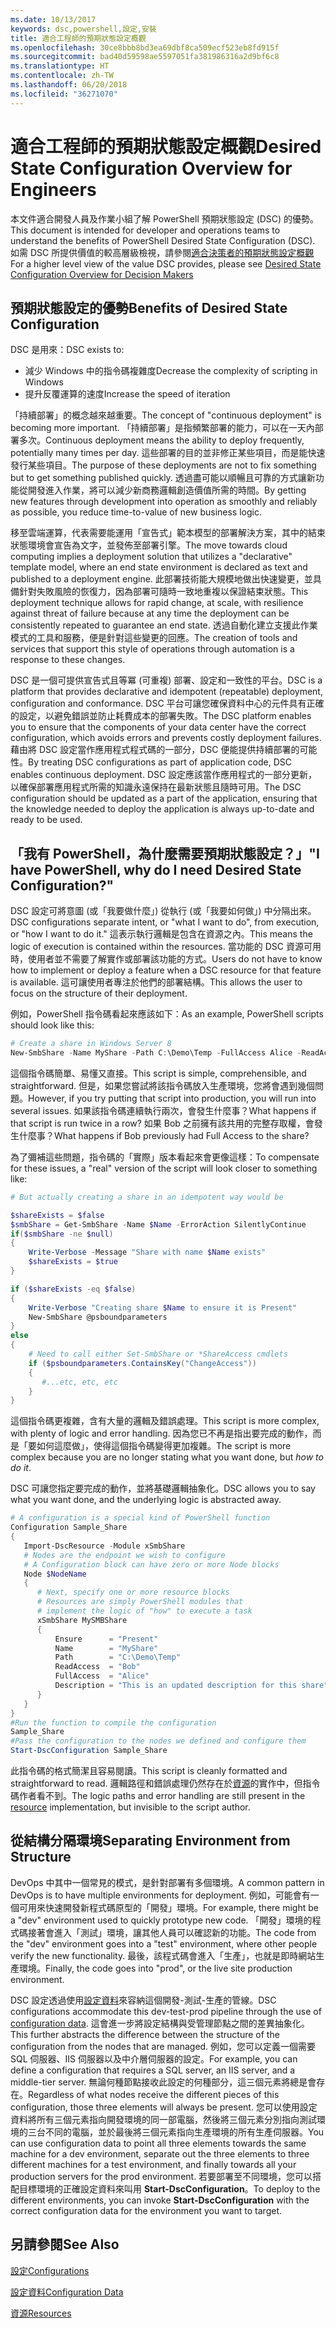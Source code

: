 ```yaml
---
ms.date: 10/13/2017
keywords: dsc,powershell,設定,安裝
title: 適合工程師的預期狀態設定概觀
ms.openlocfilehash: 30ce8bbb8bd3ea69dbf8ca509ecf523eb8fd915f
ms.sourcegitcommit: bad40d59598ae5597051fa381986316a2d9bf6c8
ms.translationtype: HT
ms.contentlocale: zh-TW
ms.lasthandoff: 06/20/2018
ms.locfileid: "36271070"
---
```

# <a name="desired-state-configuration-overview-for-engineers"></a><span data-ttu-id="dcc57-103">適合工程師的預期狀態設定概觀</span><span class="sxs-lookup"><span data-stu-id="dcc57-103">Desired State Configuration Overview for Engineers</span></span>

<span data-ttu-id="dcc57-104">本文件適合開發人員及作業小組了解 PowerShell 預期狀態設定 (DSC) 的優勢。</span><span class="sxs-lookup"><span data-stu-id="dcc57-104">This document is intended for developer and operations teams to understand the benefits of PowerShell Desired State Configuration (DSC).</span></span>
<span data-ttu-id="dcc57-105">如需 DSC 所提供價值的較高層級檢視，請參閱[適合決策者的預期狀態設定概觀](decisionMaker.md)</span><span class="sxs-lookup"><span data-stu-id="dcc57-105">For a higher level view of the value DSC provides, please see [Desired State Configuration Overview for Decision Makers](decisionMaker.md)</span></span>

## <a name="benefits-of-desired-state-configuration"></a><span data-ttu-id="dcc57-106">預期狀態設定的優勢</span><span class="sxs-lookup"><span data-stu-id="dcc57-106">Benefits of Desired State Configuration</span></span>

<span data-ttu-id="dcc57-107">DSC 是用來：</span><span class="sxs-lookup"><span data-stu-id="dcc57-107">DSC exists to:</span></span>

- <span data-ttu-id="dcc57-108">減少 Windows 中的指令碼複雜度</span><span class="sxs-lookup"><span data-stu-id="dcc57-108">Decrease the complexity of scripting in Windows</span></span>
- <span data-ttu-id="dcc57-109">提升反覆運算的速度</span><span class="sxs-lookup"><span data-stu-id="dcc57-109">Increase the speed of iteration</span></span>

<span data-ttu-id="dcc57-110">「持續部署」的概念越來越重要。</span><span class="sxs-lookup"><span data-stu-id="dcc57-110">The concept of "continuous deployment" is becoming more important.</span></span>
<span data-ttu-id="dcc57-111">「持續部署」是指頻繁部署的能力，可以在一天內部署多次。</span><span class="sxs-lookup"><span data-stu-id="dcc57-111">Continuous deployment means the ability to deploy frequently, potentially many times per day.</span></span>
<span data-ttu-id="dcc57-112">這些部署的目的並非修正某些項目，而是能快速發行某些項目。</span><span class="sxs-lookup"><span data-stu-id="dcc57-112">The purpose of these deployments are not to fix something but to get something published quickly.</span></span>
<span data-ttu-id="dcc57-113">透過盡可能以順暢且可靠的方式讓新功能從開發進入作業，將可以減少新商務邏輯創造價值所需的時間。</span><span class="sxs-lookup"><span data-stu-id="dcc57-113">By getting new features through development into operation as smoothly and reliably as possible, you reduce time-to-value of new business logic.</span></span>

<span data-ttu-id="dcc57-114">移至雲端運算，代表需要能運用「宣告式」範本模型的部署解決方案，其中的結束狀態環境會宣告為文字，並發佈至部署引擎。</span><span class="sxs-lookup"><span data-stu-id="dcc57-114">The move towards cloud computing implies a deployment solution that utilizes a "declarative" template model, where an end state environment is declared as text and published to a deployment engine.</span></span>
<span data-ttu-id="dcc57-115">此部署技術能大規模地做出快速變更，並具備針對失敗風險的恢復力，因為部署可隨時一致地重複以保證結束狀態。</span><span class="sxs-lookup"><span data-stu-id="dcc57-115">This deployment technique allows for rapid change, at scale, with resilience against threat of failure because at any time the deployment can be consistently repeated to guarantee an end state.</span></span>
<span data-ttu-id="dcc57-116">透過自動化建立支援此作業模式的工具和服務，便是針對這些變更的回應。</span><span class="sxs-lookup"><span data-stu-id="dcc57-116">The creation of tools and services that support this style of operations through automation is a response to these changes.</span></span>

<span data-ttu-id="dcc57-117">DSC 是一個可提供宣告式且等冪 (可重複) 部署、設定和一致性的平台。</span><span class="sxs-lookup"><span data-stu-id="dcc57-117">DSC is a platform that provides declarative and idempotent (repeatable) deployment, configuration and conformance.</span></span>
<span data-ttu-id="dcc57-118">DSC 平台可讓您確保資料中心的元件具有正確的設定，以避免錯誤並防止耗費成本的部署失敗。</span><span class="sxs-lookup"><span data-stu-id="dcc57-118">The DSC platform enables you to ensure that the components of your data center have the correct configuration, which avoids errors and prevents costly deployment failures.</span></span>
<span data-ttu-id="dcc57-119">藉由將 DSC 設定當作應用程式程式碼的一部分，DSC 便能提供持續部署的可能性。</span><span class="sxs-lookup"><span data-stu-id="dcc57-119">By treating DSC configurations as part of application code, DSC enables continuous deployment.</span></span>
<span data-ttu-id="dcc57-120">DSC 設定應該當作應用程式的一部分更新，以確保部署應用程式所需的知識永遠保持在最新狀態且隨時可用。</span><span class="sxs-lookup"><span data-stu-id="dcc57-120">The DSC configuration should be updated as a part of the application, ensuring that the knowledge needed to deploy the application is always up-to-date and ready to be used.</span></span>

## <a name="i-have-powershell-why-do-i-need-desired-state-configuration"></a><span data-ttu-id="dcc57-121">「我有 PowerShell，為什麼需要預期狀態設定？」</span><span class="sxs-lookup"><span data-stu-id="dcc57-121">"I have PowerShell, why do I need Desired State Configuration?"</span></span>

<span data-ttu-id="dcc57-122">DSC 設定可將意圖 (或「我要做什麼」) 從執行 (或「我要如何做」) 中分隔出來。</span><span class="sxs-lookup"><span data-stu-id="dcc57-122">DSC configurations separate intent, or "what I want to do", from execution, or "how I want to do it."</span></span>
<span data-ttu-id="dcc57-123">這表示執行邏輯是包含在資源之內。</span><span class="sxs-lookup"><span data-stu-id="dcc57-123">This means the logic of execution is contained within the resources.</span></span>
<span data-ttu-id="dcc57-124">當功能的 DSC 資源可用時，使用者並不需要了解實作或部署該功能的方式。</span><span class="sxs-lookup"><span data-stu-id="dcc57-124">Users do not have to know how to implement or deploy a feature when a DSC resource for that feature is available.</span></span>
<span data-ttu-id="dcc57-125">這可讓使用者專注於他們的部署結構。</span><span class="sxs-lookup"><span data-stu-id="dcc57-125">This allows the user to focus on the structure of their deployment.</span></span>

<span data-ttu-id="dcc57-126">例如，PowerShell 指令碼看起來應該如下：</span><span class="sxs-lookup"><span data-stu-id="dcc57-126">As an example, PowerShell scripts should look like this:</span></span>
```powershell
# Create a share in Windows Server 8
New-SmbShare -Name MyShare -Path C:\Demo\Temp -FullAccess Alice -ReadAccess Bob
```
<span data-ttu-id="dcc57-127">這個指令碼簡單、易懂又直接。</span><span class="sxs-lookup"><span data-stu-id="dcc57-127">This script is simple, comprehensible, and straightforward.</span></span>
<span data-ttu-id="dcc57-128">但是，如果您嘗試將該指令碼放入生產環境，您將會遇到幾個問題。</span><span class="sxs-lookup"><span data-stu-id="dcc57-128">However, if you try putting that script into production, you will run into several issues.</span></span>
<span data-ttu-id="dcc57-129">如果該指令碼連續執行兩次，會發生什麼事？</span><span class="sxs-lookup"><span data-stu-id="dcc57-129">What happens if that script is run twice in a row?</span></span>
<span data-ttu-id="dcc57-130">如果 Bob 之前擁有該共用的完整存取權，會發生什麼事？</span><span class="sxs-lookup"><span data-stu-id="dcc57-130">What happens if Bob previously had Full Access to the share?</span></span>

<span data-ttu-id="dcc57-131">為了彌補這些問題，指令碼的「實際」版本看起來會更像這樣：</span><span class="sxs-lookup"><span data-stu-id="dcc57-131">To compensate for these issues, a "real" version of the script will look closer to something like:</span></span>
```powershell
# But actually creating a share in an idempotent way would be

$shareExists = $false
$smbShare = Get-SmbShare -Name $Name -ErrorAction SilentlyContinue
if($smbShare -ne $null)
{
    Write-Verbose -Message "Share with name $Name exists"
    $shareExists = $true
}

if ($shareExists -eq $false)
{
    Write-Verbose "Creating share $Name to ensure it is Present"
    New-SmbShare @psboundparameters
}
else
{
    # Need to call either Set-SmbShare or *ShareAccess cmdlets
    if ($psboundparameters.ContainsKey("ChangeAccess"))
    {
       #...etc, etc, etc
    }
}
```

<span data-ttu-id="dcc57-132">這個指令碼更複雜，含有大量的邏輯及錯誤處理。</span><span class="sxs-lookup"><span data-stu-id="dcc57-132">This script is more complex, with plenty of logic and error handling.</span></span>
<span data-ttu-id="dcc57-133">因為您已不再是指出要完成的動作，而是「要如何這麼做」，使得這個指令碼變得更加複雜。</span><span class="sxs-lookup"><span data-stu-id="dcc57-133">The script is more complex because you are no longer stating what you want done, but *how to do it*.</span></span>

<span data-ttu-id="dcc57-134">DSC 可讓您指定要完成的動作，並將基礎邏輯抽象化。</span><span class="sxs-lookup"><span data-stu-id="dcc57-134">DSC allows you to say what you want done, and the underlying logic is abstracted away.</span></span>

```powershell
# A configuration is a special kind of PowerShell function
Configuration Sample_Share
{
   Import-DscResource -Module xSmbShare
   # Nodes are the endpoint we wish to configure
   # A Configuration block can have zero or more Node blocks
   Node $NodeName
   {
      # Next, specify one or more resource blocks
      # Resources are simply PowerShell modules that
      # implement the logic of "how" to execute a task
      xSmbShare MySMBShare
      {
          Ensure      = "Present"
          Name        = "MyShare"
          Path        = "C:\Demo\Temp"
          ReadAccess  = "Bob"
          FullAccess  = "Alice"
          Description = "This is an updated description for this share"
      }
   }
}
#Run the function to compile the configuration
Sample_Share
#Pass the configuration to the nodes we defined and configure them
Start-DscConfiguration Sample_Share
```

<span data-ttu-id="dcc57-135">此指令碼的格式簡潔且容易閱讀。</span><span class="sxs-lookup"><span data-stu-id="dcc57-135">This script is cleanly formatted and straightforward to read.</span></span>
<span data-ttu-id="dcc57-136">邏輯路徑和錯誤處理仍然存在於[資源](resources.md)的實作中，但指令碼作者看不到。</span><span class="sxs-lookup"><span data-stu-id="dcc57-136">The logic paths and error handling are still present in the [resource](resources.md) implementation, but invisible to the script author.</span></span>

## <a name="separating-environment-from-structure"></a><span data-ttu-id="dcc57-137">從結構分隔環境</span><span class="sxs-lookup"><span data-stu-id="dcc57-137">Separating Environment from Structure</span></span>

<span data-ttu-id="dcc57-138">DevOps 中其中一個常見的模式，是針對部署有多個環境。</span><span class="sxs-lookup"><span data-stu-id="dcc57-138">A common pattern in DevOps is to have multiple environments for deployment.</span></span>
<span data-ttu-id="dcc57-139">例如，可能會有一個可用來快速開發新程式碼原型的「開發」環境。</span><span class="sxs-lookup"><span data-stu-id="dcc57-139">For example, there might be a "dev" environment used to quickly prototype new code.</span></span>
<span data-ttu-id="dcc57-140">「開發」環境的程式碼接著會進入「測試」環境，讓其他人員可以確認新的功能。</span><span class="sxs-lookup"><span data-stu-id="dcc57-140">The code from the "dev" environment goes into a "test" environment, where other people verify the new functionality.</span></span>
<span data-ttu-id="dcc57-141">最後，該程式碼會進入「生產」，也就是即時網站生產環境。</span><span class="sxs-lookup"><span data-stu-id="dcc57-141">Finally, the code goes into "prod", or the live site production environment.</span></span>

<span data-ttu-id="dcc57-142">DSC 設定透過使用[設定資料](configData.md)來容納這個開發-測試-生產的管線。</span><span class="sxs-lookup"><span data-stu-id="dcc57-142">DSC configurations accommodate this dev-test-prod pipeline through the use of [configuration data](configData.md).</span></span>
<span data-ttu-id="dcc57-143">這會進一步將設定結構與受管理節點之間的差異抽象化。</span><span class="sxs-lookup"><span data-stu-id="dcc57-143">This further abstracts the difference between the structure of the configuration from the nodes that are managed.</span></span>
<span data-ttu-id="dcc57-144">例如，您可以定義一個需要 SQL 伺服器、IIS 伺服器以及中介層伺服器的設定。</span><span class="sxs-lookup"><span data-stu-id="dcc57-144">For example, you can define a configuration that requires a SQL server, an IIS server, and a middle-tier server.</span></span>
<span data-ttu-id="dcc57-145">無論何種節點接收此設定的何種部分，這三個元素將總是會存在。</span><span class="sxs-lookup"><span data-stu-id="dcc57-145">Regardless of what nodes receive the different pieces of this configuration, those three elements will always be present.</span></span>
<span data-ttu-id="dcc57-146">您可以使用設定資料將所有三個元素指向開發環境的同一部電腦，然後將三個元素分別指向測試環境的三台不同的電腦，並於最後將三個元素指向生產環境的所有生產伺服器。</span><span class="sxs-lookup"><span data-stu-id="dcc57-146">You can use configuration data to point all three elements towards the same machine for a dev environment, separate out the three elements to three different machines for a test environment, and finally towards all your production servers for the prod environment.</span></span>
<span data-ttu-id="dcc57-147">若要部署至不同環境，您可以搭配目標環境的正確設定資料來叫用 **Start-DscConfiguration**。</span><span class="sxs-lookup"><span data-stu-id="dcc57-147">To deploy to the different environments, you can invoke **Start-DscConfiguration** with the correct configuration data for the environment you want to target.</span></span>

## <a name="see-also"></a><span data-ttu-id="dcc57-148">另請參閱</span><span class="sxs-lookup"><span data-stu-id="dcc57-148">See Also</span></span>

[<span data-ttu-id="dcc57-149">設定</span><span class="sxs-lookup"><span data-stu-id="dcc57-149">Configurations</span></span>](configurations.md)

[<span data-ttu-id="dcc57-150">設定資料</span><span class="sxs-lookup"><span data-stu-id="dcc57-150">Configuration Data</span></span>](configData.md)

[<span data-ttu-id="dcc57-151">資源</span><span class="sxs-lookup"><span data-stu-id="dcc57-151">Resources</span></span>](resources.md)
